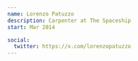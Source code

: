 ```yaml
---
name: Lorenzo Patuzzo
description: Carpenter at The Spaceship
start: Mar 2014

social:
  twitter: https://x.com/lorenzopatuzzo
---
```


